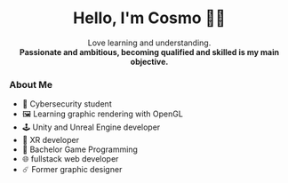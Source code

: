<div align="center">
    <h1>Hello, I'm Cosmo 🧑‍💻</h1>
    <p>Love learning and understanding.<br>
    <strong>Passionate and ambitious, becoming qualified and skilled is my main objective.</strong></p>
</div>

### About Me
- 🔐 Cybersecurity student
- 🖼 Learning graphic rendering with OpenGL
- 🕹 Unity and Unreal Engine developer
- 🥽 XR developer
- 📖 Bachelor Game Programming
- 🌐 fullstack web developer
- ☄️ Former graphic designer
